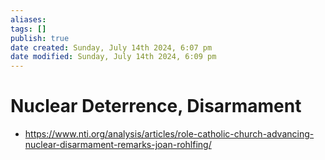 ```yaml
---
aliases: 
tags: []
publish: true
date created: Sunday, July 14th 2024, 6:07 pm
date modified: Sunday, July 14th 2024, 6:09 pm
---
```


# Nuclear Deterrence, Disarmament
- https://www.nti.org/analysis/articles/role-catholic-church-advancing-nuclear-disarmament-remarks-joan-rohlfing/